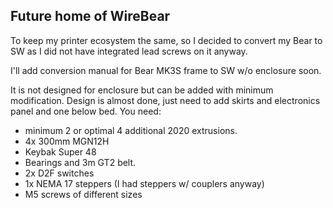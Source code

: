  ## Future home of WireBear

To keep my printer ecosystem the same, so I decided to convert my Bear to SW as I did not have integrated lead screws on it anyway.

I'll add conversion manual for Bear MK3S frame to SW w/o enclosure soon.

It is not designed for enclosure but can be added with minimum modification.
Design is almost done, just need to add skirts and electronics panel and one below bed.
You need:
- minimum 2 or optimal 4 additional 2020 extrusions.
- 4x 300mm MGN12H
- Keybak Super 48
- Bearings and 3m GT2 belt.
- 2x D2F switches
- 1x NEMA 17 steppers (I had steppers w/ couplers anyway)
- M5 screws of different sizes 
